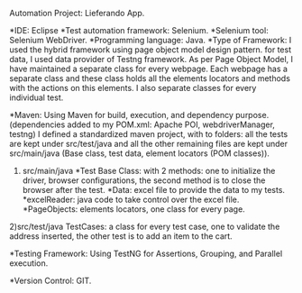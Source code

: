 Automation Project: Lieferando App.

*IDE: Eclipse
*Test automation framework: Selenium.
*Selenium tool: Selenium WebDriver.
*Programming language: Java.
*Type of Framework: I used the hybrid framework using page object model design pattern. for test data, I used data provider of Testng framework.
As per Page Object Model, I have maintained a separate class for every webpage. Each webpage has a separate class and these class holds all the elements locators and methods 
with the actions on this elements. I also separate classes for every individual test.

*Maven: Using Maven for build, execution, and dependency purpose.(dependencies added to my POM.xml: Apache POI, webdriverManager, testng)
I defined a standardized maven project, with to folders: all the tests are kept under src/test/java and all the other remaining files are kept under src/main/java (Base class,
test data, element locators (POM classes)).

1) src/main/java
*Test Base Class: with 2 methods: one to initialize the driver, browser configurations, the second method is to close the browser after the test.
*Data: excel file to provide the data to my tests.
*excelReader: java code to take control over the excel file.
*PageObjects: elements locators, one class for every page.

2)src/test/java
TestCases: a class for every test case, one to validate the address inserted, the other test is to add an item to the cart.

*Testing Framework: Using TestNG for Assertions, Grouping, and Parallel execution.

*Version Control: GIT.


